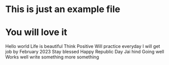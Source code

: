 # This is just an example file
# You will love it
Hello world
Life is beautiful
Think Positive
Will practice everyday
I will get job by February 2023
Stay blessed
Happy Republic Day
Jai hind
Going well
Works well
write something
more something
